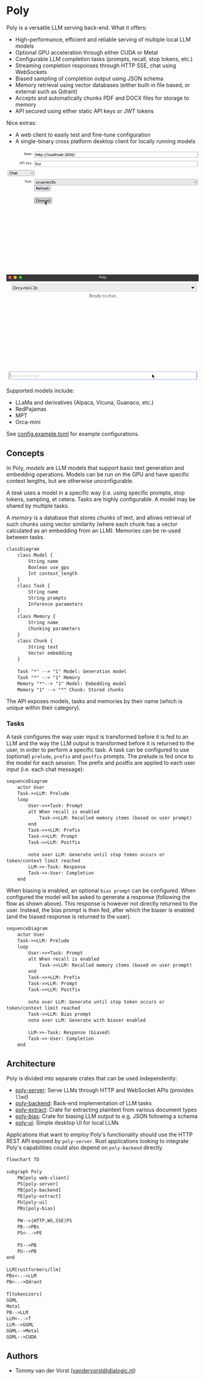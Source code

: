 # Poly

Poly is a versatile LLM serving back-end. What it offers:

- High-performance, efficient and reliable serving of multiple local LLM models
- Optional GPU acceleration through either CUDA or Metal
- Configurable LLM completion tasks (prompts, recall, stop tokens, etc.)
- Streaming completion responses through HTTP SSE, chat using WebSockets
- Biased sampling of completion output using JSON schema
- Memory retrieval using vector databases (either built-in file based, or external such as Qdrant)
- Accepts and automatically chunks PDF and DOCX files for storage to memory
- API secured using either static API keys or JWT tokens

Nice extras:

- A web client to easily test and fine-tune configuration
- A single-binary cross platform desktop client for locally running models

![Web client demonstration](./docs/webclient.gif)

![Desktop client demonstration](./docs/ui.gif)

Supported models include:

- LLaMa and derivatives (Alpaca, Vicuna, Guanaco, etc.)
- RedPajamas
- MPT
- Orca-mini

See [config.example.toml](./config.example.toml) for example configurations.

## Concepts

In Poly, _models_ are LLM models that support basic text generation and embedding operations. Models can be run on the GPU and have specific context lengths, but are otherwise unconfigurable.

A _task_ uses a model in a specific way (i.e. using specific prompts, stop tokens, sampling, et cetera. Tasks are highly configurable. A model may be shared by multiple tasks.

A _memory_ is a database that stores _chunks_ of text, and allows retrieval of such chunks using vector similarity (where each chunk has a vector calculated as an embedding from an LLM). Memories can be re-used between tasks.

```mermaid
classDiagram
    class Model {
        String name
        Boolean use_gpu
        Int context_length
    }
    class Task {
        String name
        String prompts
        Inference parameters
    }
    class Memory {
        String name
        Chunking parameters
    }
    class Chunk {
        String text
        Vector embedding
    }

    Task "*" --> "1" Model: Generation model
    Task "*" --> "1" Memory
    Memory "*"--> "1" Model: Embedding model
    Memory "1" --> "*" Chunk: Stored chunks
```

The API exposes models, tasks and memories by their name (which is unique within their category).

### Tasks

A task configures the way user input is transformed before it is fed to an LLM and the way the LLM output is transformed before it is returned to the user, in order to perform a specific task. A task can be configured to use (optional) `prelude`, `prefix` and `postfix` prompts. The prelude is fed once to the model for each session. The prefix and postfix are applied to each user input (i.e. each chat message):

```mermaid
sequenceDiagram
    actor User
    Task->>LLM: Prelude
    loop
        User->>+Task: Prompt
		alt When recall is enabled
			Task->>LLM: Recalled memory items (based on user prompt)
		end
        Task->>+LLM: Prefix
        Task->>LLM: Prompt
        Task->>LLM: Postfix

        note over LLM: Generate until stop token occurs or token/context limit reached
        LLM->>-Task: Response
        Task->>-User: Completion
    end
```

When biasing is enabled, an optional `bias prompt` can be configured. When configured the model will be asked to generate a response (following the flow as shown above). This response is however not directly returned to the user. Instead, the bias prompt is then fed, after which the biaser is enabled (and the biased response is returned to the user).

```mermaid
sequenceDiagram
    actor User
    Task->>LLM: Prelude
    loop
        User->>+Task: Prompt
		alt When recall is enabled
			Task->>LLM: Recalled memory items (based on user prompt)
		end
        Task->>+LLM: Prefix
        Task->>LLM: Prompt
        Task->>LLM: Postfix

        note over LLM: Generate until stop token occurs or token/context limit reached
        Task->>LLM: Bias prompt
        note over LLM: Generate with biaser enabled

        LLM->>-Task: Response (biased)
        Task->>-User: Completion
    end
```

## Architecture

Poly is divided into separate crates that can be used independently:

- [poly-server](./poly-server): Serve LLMs through HTTP and WebSocket APIs (provides `llmd`)
- [poly-backend](./poly-backend): Back-end implementation of LLM tasks
- [poly-extract](./poly-extract): Crate for extracting plaintext from various document types
- [poly-bias](./poly-bias): Crate for biasing LLM output to e.g. JSON following a schema
- [poly-ui](./poly-ui): Simple desktop UI for local LLMs

Applications that want to employ Poly's functionality should use the HTTP REST API exposed by `poly-server`. Rust applications looking to integrate Poly's capabilities could also depend on `poly-backend` directly.

```mermaid
flowchart TD

subgraph Poly
	PW[poly web-client]
	PS[poly-server]
	PB[poly-backend]
	PE[poly-extract]
	PU[poly-ui]
	PBs[poly-bias]

	PW-->|HTTP,WS,SSE|PS
	PB-->PBs
	PS<-.->PE

	PS-->PB
	PU-->PB
end

LLM[rustformers/llm]
PBs<-.->LLM
PB<-.->Qdrant

T[tokenizers]
GGML
Metal
PB-->LLM
LLM<-.->T
LLM-->GGML
GGML-->Metal
GGML-->CUDA

```

## Authors

- Tommy van der Vorst (vandervorst@dialogic.nl)
